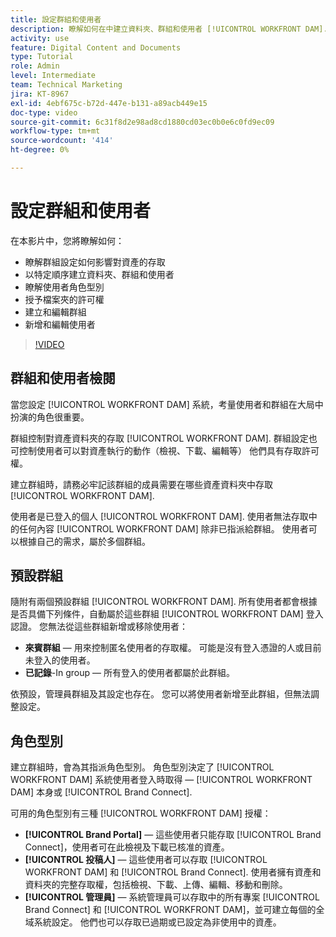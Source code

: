 ```yaml
---
title: 設定群組和使用者
description: 瞭解如何在中建立資料夾、群組和使用者 [!UICONTROL WORKFRONT DAM]. 瞭解使用者角色型別並授予檔案夾許可權。
activity: use
feature: Digital Content and Documents
type: Tutorial
role: Admin
level: Intermediate
team: Technical Marketing
jira: KT-8967
exl-id: 4ebf675c-b72d-447e-b131-a89acb449e15
doc-type: video
source-git-commit: 6c31f8d2e98ad8cd1880cd03ec0b0e6c0fd9ec09
workflow-type: tm+mt
source-wordcount: '414'
ht-degree: 0%

---
```


# 設定群組和使用者

在本影片中，您將瞭解如何：

* 瞭解群組設定如何影響對資產的存取
* 以特定順序建立資料夾、群組和使用者
* 瞭解使用者角色型別
* 授予檔案夾的許可權
* 建立和編輯群組
* 新增和編輯使用者

>[!VIDEO](https://video.tv.adobe.com/v/335230/?quality=12&learn=on)

## 群組和使用者檢閱

當您設定 [!UICONTROL WORKFRONT DAM] 系統，考量使用者和群組在大局中扮演的角色很重要。

群組控制對資產資料夾的存取 [!UICONTROL WORKFRONT DAM]. 群組設定也可控制使用者可以對資產執行的動作（檢視、下載、編輯等） 他們具有存取許可權。

建立群組時，請務必牢記該群組的成員需要在哪些資產資料夾中存取 [!UICONTROL WORKFRONT DAM].

使用者是已登入的個人 [!UICONTROL WORKFRONT DAM]. 使用者無法存取中的任何內容 [!UICONTROL WORKFRONT DAM] 除非已指派給群組。 使用者可以根據自己的需求，屬於多個群組。

## 預設群組

隨附有兩個預設群組 [!UICONTROL WORKFRONT DAM]. 所有使用者都會根據是否具備下列條件，自動屬於這些群組 [!UICONTROL WORKFRONT DAM] 登入認證。 您無法從這些群組新增或移除使用者：

* **來賓群組** — 用來控制匿名使用者的存取權。 可能是沒有登入憑證的人或目前未登入的使用者。
* **已記錄**-In group — 所有登入的使用者都屬於此群組。

依預設，管理員群組及其設定也存在。 您可以將使用者新增至此群組，但無法調整設定。

## 角色型別

建立群組時，會為其指派角色型別。 角色型別決定了 [!UICONTROL WORKFRONT DAM] 系統使用者登入時取得 —  [!UICONTROL WORKFRONT DAM] 本身或 [!UICONTROL Brand Connect].

可用的角色型別有三種 [!UICONTROL WORKFRONT DAM] 授權：

* **[!UICONTROL Brand Portal]** — 這些使用者只能存取 [!UICONTROL Brand Connect]，使用者可在此檢視及下載已核准的資產。
* **[!UICONTROL 投稿人]** — 這些使用者可以存取 [!UICONTROL WORKFRONT DAM] 和 [!UICONTROL Brand Connect]. 使用者擁有資產和資料夾的完整存取權，包括檢視、下載、上傳、編輯、移動和刪除。
* **[!UICONTROL 管理員]** — 系統管理員可以存取中的所有專案 [!UICONTROL Brand Connect] 和 [!UICONTROL WORKFRONT DAM]，並可建立每個的全域系統設定。 他們也可以存取已過期或已設定為非使用中的資產。

<!-- 
Learn more graphic & documentation article link, below
* Understanding the difference between Workfront licenses and Workfront DAM role types
* -->
